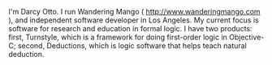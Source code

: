 


I'm Darcy Otto.  I run Wandering Mango ( http://www.wanderingmango.com ), and independent software developer in Los Angeles.  My current focus is software for research and education in formal logic.  I have two products: first, Turnstyle, which is a framework for doing first-order logic in Objective-C; second, Deductions, which is logic software that helps teach natural deduction.
